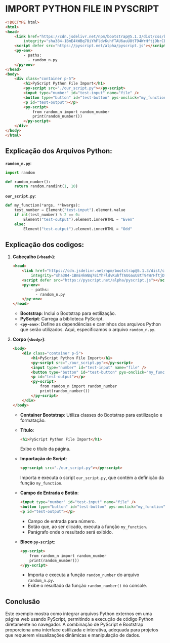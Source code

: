# IMPORT PYTHON FILE IN PYSCRIPT
```html
<!DOCTYPE html>
<html>
<head>
    <link href="https://cdn.jsdelivr.net/npm/bootstrap@5.1.3/dist/css/bootstrap.min.css" rel="stylesheet"
        integrity="sha384-1BmE4kWBq78iYhFldvKuhfTAU6auU8tT94WrHftjDbrCEXSU1oBoqyl2QvZ6jIW3" crossorigin="anonymous">
    <script defer src="https://pyscript.net/alpha/pyscript.js"></script>
    <py-env>
        - paths:
          - random_n.py
    </py-env>
</head>
<body>
    <div class="container p-5">
        <h1>PyScript Python File Import</h1>
        <py-script src="./our_script.py"></py-script>
        <input type="number" id="test-input" name="file" />
        <button type="button" id="test-button" pys-onclick="my_function">Test</button>
        <p id="test-output"></p>
        <py-script>
            from random_n import random_number
            print(random_number())
        </py-script>
    </div>
</body>
</html>
```

## Explicação dos Arquivos Python:
**`random_n.py`**:
```python
import random

def random_number():
    return random.randint(1, 10)
```

**`our_script.py`**:
```python
def my_function(*args, **kwargs):
    test_number = Element("test-input").element.value
    if int(test_number) % 2 == 0:
        Element("test-output").element.innerHTML = "Even"
    else:
        Element("test-output").element.innerHTML = "Odd"
```

## Explicação dos codigos:
1. **Cabeçalho (`<head>`)**:
    ```html
    <head>
        <link href="https://cdn.jsdelivr.net/npm/bootstrap@5.1.3/dist/css/bootstrap.min.css" rel="stylesheet"
            integrity="sha384-1BmE4kWBq78iYhFldvKuhfTAU6auU8tT94WrHftjDbrCEXSU1oBoqyl2QvZ6jIW3" crossorigin="anonymous">
        <script defer src="https://pyscript.net/alpha/pyscript.js"></script>
        <py-env>
            - paths:
              - random_n.py
        </py-env>
    </head>
    ```
    - **Bootstrap**: Inclui o Bootstrap para estilização.
    - **PyScript**: Carrega a biblioteca PyScript.
    - **`<py-env>`**: Define as dependências e caminhos dos arquivos Python que serão utilizados. Aqui, especificamos o arquivo `random_n.py`.

2. **Corpo (`<body>`)**:
    ```html
    <body>
        <div class="container p-5">
            <h1>PyScript Python File Import</h1>
            <py-script src="./our_script.py"></py-script>
            <input type="number" id="test-input" name="file" />
            <button type="button" id="test-button" pys-onclick="my_function">Test</button>
            <p id="test-output"></p>
            <py-script>
                from random_n import random_number
                print(random_number())
            </py-script>
        </div>
    </body>
    ```
    - **Container Bootstrap**: Utiliza classes do Bootstrap para estilização e formatação.
    - **Título**:
        ```html
        <h1>PyScript Python File Import</h1>
        ```
        Exibe o título da página.
    
    - **Importação de Script**:
        ```html
        <py-script src="./our_script.py"></py-script>
        ```
        Importa e executa o script `our_script.py`, que contém a definição da função `my_function`.

    - **Campo de Entrada e Botão**:
        ```html
        <input type="number" id="test-input" name="file" />
        <button type="button" id="test-button" pys-onclick="my_function">Test</button>
        <p id="test-output"></p>
        ```
        - Campo de entrada para número.
        - Botão que, ao ser clicado, executa a função `my_function`.
        - Parágrafo onde o resultado será exibido.

    - **Bloco `py-script`**:
        ```html
        <py-script>
            from random_n import random_number
            print(random_number())
        </py-script>
        ```
        - Importa e executa a função `random_number` do arquivo `random_n.py`.
        - Exibe o resultado da função `random_number()` no console.

## Conclusão
Este exemplo mostra como integrar arquivos Python externos em uma página web usando PyScript, permitindo a execução de código Python diretamente no navegador. A combinação de PyScript e Bootstrap proporciona uma interface estilizada e interativa, adequada para projetos que requerem visualizações dinâmicas e manipulação de dados.